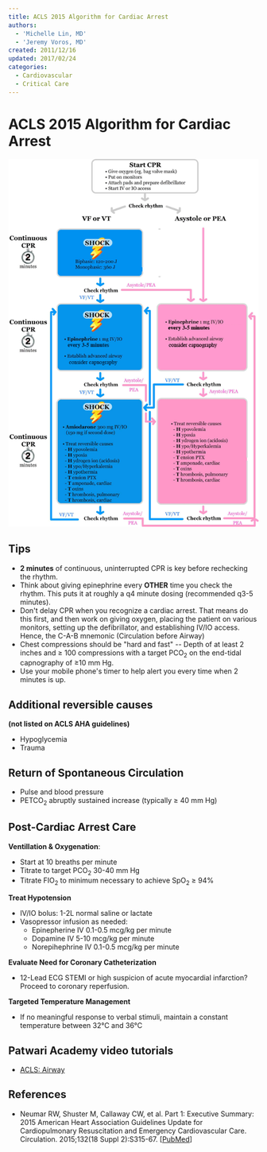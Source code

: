 ```yaml
---
title: ACLS 2015 Algorithm for Cardiac Arrest
authors:
  - 'Michelle Lin, MD'
  - 'Jeremy Voros, MD'
created: 2011/12/16
updated: 2017/02/24
categories:
  - Cardiovascular
  - Critical Care
---
```


# ACLS 2015 Algorithm for Cardiac Arrest

![2015 ACLS cardiac arrest algorithm](media/acls_image-1.png)

## Tips

- **2 minutes** of continuous, uninterrupted CPR is key before rechecking the rhythm.
- Think about giving <span class="drug">epinephrine</span> every **OTHER** time you check the rhythm. This puts it at roughly a q4 minute dosing (recommended q3-5 minutes).
- Don't delay CPR when you recognize a cardiac arrest. That means do this first, and then work on giving oxygen, placing the patient on various monitors, setting up the defibrillator, and establishing IV/IO access. Hence, the C-A-B mnemonic (Circulation before Airway)
- Chest compressions should be "hard and fast" -- Depth of at least 2 inches and &ge; 100 compressions with a target PCO<sub>2</sub> on the end-tidal capnography of &ge;10 mm Hg.
- Use your mobile phone's timer to help alert you every time when 2 minutes is up.

## Additional reversible causes

**(not listed on ACLS AHA guidelines)**

- Hypoglycemia
- Trauma

## Return of Spontaneous Circulation

- Pulse and blood pressure
- PETCO<sub>2</sub> abruptly sustained increase (typically &ge; 40 mm Hg)

## Post-Cardiac Arrest Care

**Ventillation & Oxygenation**: 

- Start at 10 breaths per minute
- Titrate to target PCO<sub>2</sub> 30-40 mm Hg
- Titrate FIO<sub>2</sub> to minimum necessary to achieve SpO<sub>2</sub> &ge; 94%

**Treat Hypotension**

- IV/IO bolus: 1-2L normal saline or lactate 
- Vasopressor infusion as needed:
  - <span class="drug">Epinepherine IV</span> 0.1-0.5 mcg/kg per minute
  - <span class="drug">Dopamine IV</span> 5-10 mcg/kg per minute
  - <span class="drug">Norepihephrine IV</span> 0.1-0.5 mcg/kg per minute

**Evaluate Need for Coronary Catheterization**

- 12-Lead ECG STEMI or high suspicion of acute myocardial infarction? Proceed to coronary reperfusion.

**Targeted Temperature Management**

- If no meaningful response to verbal stimuli, maintain a constant temperature between 32°C and 36°C 

## Patwari Academy video tutorials

- [ACLS: Airway](https://www.aliem.com/2012/patwari-academy-videos-acls-and-airway/)

## References

- Neumar RW, Shuster M, Callaway CW, et al. Part 1: Executive Summary: 2015 American Heart Association Guidelines Update for Cardiopulmonary Resuscitation and Emergency Cardiovascular Care. Circulation. 2015;132(18 Suppl 2):S315-67. [[PubMed](https://www.ncbi.nlm.nih.gov/pubmed/26472989)]
